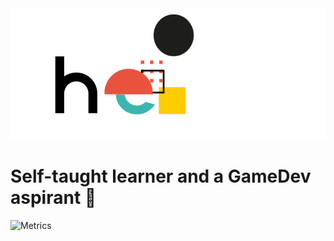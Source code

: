 <img src="hello.gif" alt="Hello GIF">
<h1>Self-taught learner and a GameDev aspirant 👾</h1>

<img src="https://metrics.lecoq.io/StanlsSlav?template=classic&languages=1&config.timezone=Europe%2FParis&config.animated=true" alt="Metrics">
